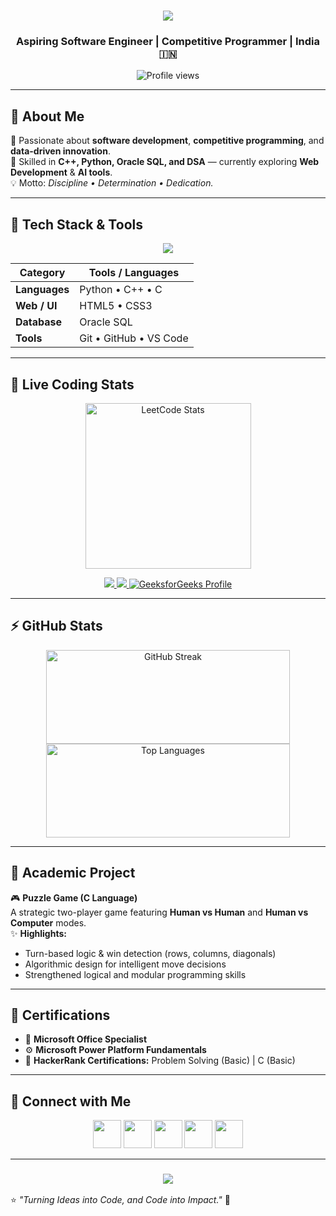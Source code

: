<h1 align="center">
  <img src="https://readme-typing-svg.herokuapp.com?font=Righteous&size=35&pause=1000&color=gradient&center=true&vCenter=true&width=600&height=70&lines=Welcome+to+My+GitHub+Profile!;I'm+Venkata+Gopi+Ravulapalli!;I+💖+Coding+and+Problem+Solving!;Always+Learning+New+Tech!"/>
</h1>

<h3 align="center">Aspiring Software Engineer | Competitive Programmer | India 🇮🇳</h3>

<p align="center">
  <img src="https://komarev.com/ghpvc/?username=Gopi-27&label=Profile%20Views&color=ff69b4&style=flat" alt="Profile views" />
</p>

---

## 👋 About Me

🚀 Passionate about **software development**, **competitive programming**, and **data-driven innovation**.  
🎯 Skilled in **C++, Python, Oracle SQL, and DSA** — currently exploring **Web Development** & **AI tools**.  
💡 Motto: *Discipline • Determination • Dedication.*

---

## 🧠 Tech Stack & Tools

<p align="center">
  <img src="https://skillicons.dev/icons?i=python,cpp,c,html,css,oracle,git,github,vscode" />
</p>

| Category | Tools / Languages |
|---|---|
| **Languages** | Python • C++ • C |
| **Web / UI** | HTML5 • CSS3 |
| **Database** | Oracle SQL |
| **Tools** | Git • GitHub • VS Code |

---

## 🧮 Live Coding Stats

<p align="center">
  <img src="https://leetcard.jacoblin.cool/Gopi_2703?theme=unicorn&font=Righteous&ext=contest&animation=true" height="265" alt="LeetCode Stats"/>
</p>

<p align="center">
  <a href="https://www.codechef.com/users/Gopi_270306" target="_blank">
    <img src="https://img.shields.io/badge/CodeChef-gopi__270306-955251?style=for-the-badge&logo=codechef&logoColor=white"/>
  </a>
  <a href="https://codeforces.com/profile/Gopi_270306" target="_blank">
    <img src="https://img.shields.io/badge/Codeforces-Gopi__270306-1F8ACB?style=for-the-badge&logo=codeforces&logoColor=white"/>
  </a>
  <a href="https://auth.geeksforgeeks.org/user/Gopi_270306" target="_blank">
    <img src="https://img.shields.io/badge/GeeksforGeeks-Gopi__270306-0F9D58?style=for-the-badge&logo=geeksforgeeks&logoColor=white"      alt="GeeksforGeeks Profile"/>
  </a>
</p>


---

## ⚡ GitHub Stats

<p align="center">
  <img width="390" height = "150" src="https://github-readme-streak-stats-salesp07.vercel.app/?user=Gopi-27&count_private=true&theme=react&border_radius=10" alt="GitHub Streak"/>
  <img width="390" height = "150" src="https://github-readme-stats-salesp07.vercel.app/api/top-langs/?username=Gopi-27&hide=HTML&langs_count=8&layout=compact&theme=react&border_radius=10" alt="Top Languages"/>
</p>

---

## 🧩 Academic Project

🎮 **Puzzle Game (C Language)**  
A strategic two-player game featuring **Human vs Human** and **Human vs Computer** modes.  
✨ **Highlights:**
- Turn-based logic & win detection (rows, columns, diagonals)  
- Algorithmic design for intelligent move decisions  
- Strengthened logical and modular programming skills  

---

## 🏅 Certifications

- 🧾 **Microsoft Office Specialist**  
- ⚙️ **Microsoft Power Platform Fundamentals**  
- 🧮 **HackerRank Certifications:** Problem Solving (Basic) | C (Basic)

---

## 💬 Connect with Me  

<p align="center">
  <a href="https://github.com/Gopi-27" target="_blank"><img src="https://skillicons.dev/icons?i=github" width="45"/></a>
  <a href="https://linkedin.com/in/gopi-ravulapalli" target="_blank"><img src="https://skillicons.dev/icons?i=linkedin" width="45"/></a>
  <a href="mailto:gopiyadav4788@gmail.com" target="_blank"><img src="https://skillicons.dev/icons?i=gmail" width="45"/></a>
  <a href="https://instagram.com/" target="_blank"><img src="https://skillicons.dev/icons?i=instagram" width="45"/></a>
  <a href="https://wa.me/91" target="_blank"><img src="https://cdn.jsdelivr.net/gh/simple-icons/simple-icons/icons/whatsapp.svg" width="45"/></a>
</p>

---

<h3 align="center">
  <img src="https://readme-typing-svg.herokuapp.com?font=Indie+Flower&size=28&color=00F0FF&center=true&width=600&lines=“Dream+Big,+Code+Smart,+Stay+Humble.”;“Every+Bug+Teaches+Something+New.”"/>
</h3>

⭐ *"Turning Ideas into Code, and Code into Impact."* 🚀
